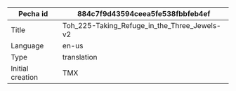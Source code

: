 |Pecha id | 884c7f9d43594ceea5fe538fbbfeb4ef
| --- | --- 
|Title | Toh_225-Taking_Refuge_in_the_Three_Jewels-v2 
|Language | en-us
|Type | translation
|Initial creation | TMX